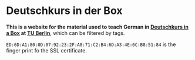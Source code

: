 # Deutschkurs in der Box

**This is a website for the material used to teach German in [Deutschkurs in a Box](https://www.facebook.com/Deutschkursinderbox/) at [TU Berlin](https://en.wikipedia.org/wiki/Technical_University_of_Berlin)**, which can be filtered by tags.

`ED:6D:A1:80:0D:07:92:23:2F:A8:71:C2:B4:6D:A3:4E:6C:B8:51:84` is the finger print fo the SSL certificate.
